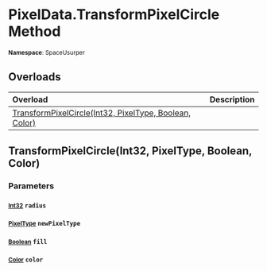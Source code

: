 # PixelData.TransformPixelCircle Method

<small>**Namespace**: SpaceUsurper</small>

## Overloads

<div markdown="1" class="member-table">

| Overload | Description |
| :------- | ----------- |
| [TransformPixelCircle(Int32, PixelType, Boolean, Color)](#Int32_PixelType_Boolean_Color_) |  | 

</div>

## TransformPixelCircle(Int32, PixelType, Boolean, Color)
### Parameters
#### <small>[Int32](https://docs.microsoft.com/en-us/dotnet/api/system.int32?view=netframework-4.5)</small> `radius`

#### <small>[PixelType](../PixelType.md)</small> `newPixelType`

#### <small>[Boolean](https://docs.microsoft.com/en-us/dotnet/api/system.boolean?view=netframework-4.5)</small> `fill`

#### <small>[Color](https://docs.unity3d.com/ScriptReference/Color.html)</small> `color`

